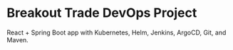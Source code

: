 # Breakout Trade DevOps Project

React + Spring Boot app with Kubernetes, Helm, Jenkins, ArgoCD, Git, and Maven.